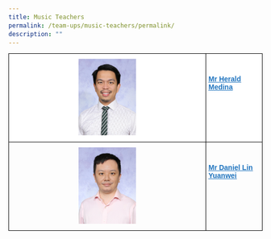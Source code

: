```yaml
---
title: Music Teachers
permalink: /team-ups/music-teachers/permalink/
description: ""
---
```

<style type="text/css">
.tg  {border-collapse:collapse;border-spacing:0;}
.tg td{border-color:black;border-style:solid;border-width:1px;font-family:Arial, sans-serif;font-size:14px;
  overflow:hidden;padding:10px 5px;word-break:normal;}
.tg th{border-color:black;border-style:solid;border-width:1px;font-family:Arial, sans-serif;font-size:14px;
  font-weight:normal;overflow:hidden;padding:10px 5px;word-break:normal;}
.tg .tg-l2bf{background-color:#FFF;color:#222;font-weight:bold;text-align:left;vertical-align:top}
.tg .tg-a3j2{background-color:#FFF;color:#222;text-align:center;vertical-align:middle}
.tg .tg-gj5f{background-color:#;color:#222;text-align:center;vertical-align:middle}
.tg .tg-rs0e{background-color:#;color:#222;font-weight:bold;text-align:left;vertical-align:top}
</style>
<table class="tg">
<thead>
  <tr>
    <th class="tg-a3j2"><img src="/images/Our%20Team%20UPS/Music%20Teachers/mr%20herald%20arguil%20medina.jpg" style="width:30%"></th>
    <th class="tg-l2bf"><br><span style="font-weight:bold"></span><br><a href="mailto:herald_arguil_medina@schools.gov.sg" target="_blank" rel="noopener noreferrer"><span style="text-decoration:underline;color:#1E73BE;background-color:transparent">Mr Herald Medina</span></a></th>
  </tr>
</thead>
<tbody>
  <tr>
    <td class="tg-gj5f"><img src="/images/Our%20Team%20UPS/Music%20Teachers/mr%20lin%20yuanwei%20daniel.jpg" style="width:30%"></td>
    <td class="tg-rs0e"><br><span style="font-weight:bold"></span><br><a href="mailto:lin_yuanwei_daniel@schools.gov.sg" target="_blank" rel="noopener noreferrer"><span style="text-decoration:underline;color:#1E73BE;background-color:transparent">Mr Daniel Lin Yuanwei</span></a></td>
  </tr>
</tbody>
</table>
